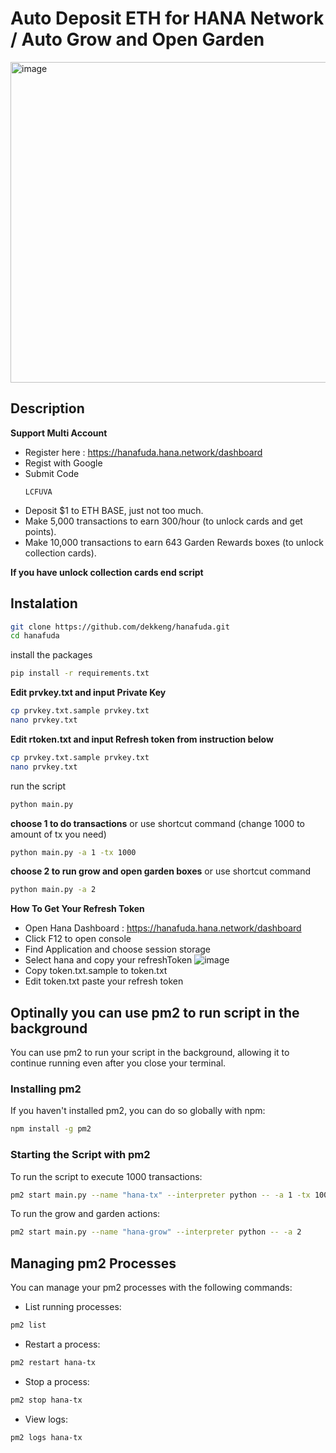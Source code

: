 # Auto Deposit ETH for HANA Network / Auto Grow and Open Garden 

<img width="513" alt="image" src="image.png">


## Description
**Support Multi Account**
- Register here : https://hanafuda.hana.network/dashboard
- Regist with Google
- Submit Code
  ```
  LCFUVA
  ```
- Deposit $1 to ETH BASE, just not too much.
- Make 5,000 transactions to earn 300/hour (to unlock cards and get points).
- Make 10,000 transactions to earn 643 Garden Rewards boxes (to unlock collection cards).

**If you have unlock collection cards end script**

## Instalation
```bash
git clone https://github.com/dekkeng/hanafuda.git
cd hanafuda
```
install the packages
```bash
pip install -r requirements.txt
```
**Edit prvkey.txt and input Private Key**
```bash
cp prvkey.txt.sample prvkey.txt
nano prvkey.txt
```
**Edit rtoken.txt and input Refresh token from instruction below**
```bash
cp prvkey.txt.sample prvkey.txt
nano prvkey.txt
```
run the script
```bash
python main.py
```

**choose 1 to do transactions**
or use shortcut command (change 1000 to amount of tx you need)
```bash
python main.py -a 1 -tx 1000
```

**choose 2 to run grow and open garden boxes**
or use shortcut command
```bash
python main.py -a 2
```

**How To Get Your Refresh Token**
- Open Hana Dashboard : https://hanafuda.hana.network/dashboard
- Click F12 to open console
- Find Application and choose session storage
- Select hana and copy your refreshToken
![image](image-2.png)
- Copy token.txt.sample to token.txt 
- Edit token.txt paste your refresh token

## Optinally you can use pm2 to run script in the background
You can use pm2 to run your script in the background, allowing it to continue running even after you close your terminal.

### Installing pm2

If you haven't installed pm2, you can do so globally with npm:
```bash
npm install -g pm2
```
### Starting the Script with pm2
To run the script to execute 1000 transactions:
```bash
pm2 start main.py --name "hana-tx" --interpreter python -- -a 1 -tx 1000
```
To run the grow and garden actions:
```bash
pm2 start main.py --name "hana-grow" --interpreter python -- -a 2
```
## Managing pm2 Processes
You can manage your pm2 processes with the following commands:
- List running processes:
```bash
pm2 list
```
- Restart a process:
```bash
pm2 restart hana-tx
```
- Stop a process:
```bash
pm2 stop hana-tx
```
- View logs:
```bash
pm2 logs hana-tx
```